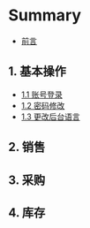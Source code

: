 # Summary

* [前言](README.md)

## 1. 基本操作

* [1.1 账号登录](1-ji-ben-cao-zuo/11-zhang-hao-deng-lu.md)
* [1.2 密码修改](1-ji-ben-cao-zuo/12-mi-ma-xiu-gai.md)
* [1.3 更改后台语言](1-ji-ben-cao-zuo/13-geng-gai-hou-tai-yu-yan.md)

## 2. 销售

## 3. 采购

## 4. 库存

